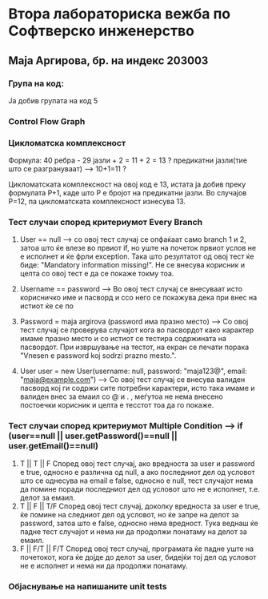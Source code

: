 # Втора лабораториска вежба по Софтверско инженерство

## Маја Аргирова, бр. на индекс 203003

### Група на код: 
Ја добив групата на код 5

### Control Flow Graph



### Цикломатска комплексност

Формула: 40 ребра - 29 јазли + 2 = 11 + 2 = 13 ?
предикатни јазли(тие што се разгрануваат) --> 10+1=11 ?

Цикломатската комплексност на овој код е 13, истата ја добив преку формулата P+1, каде што P е бројот на предикатни јазли. Во случајoв P=12, па цикломатската комплексност изнесува 13.

### Тест случаи според критериумот Every Branch

1. User == null --> со овој тест случај се опфаќаат само branch 1 и 2, затоа што ќе влезе во првиот if, но уште на почеток првиот услов не е исполнет и ќе фрли exception. Така што резултатот од овој тест ќе биде: "Mandatory information missing!". Не се внесува корисник и целта со овој тест е да се покаже токму тоа.  

2. Username == password --> Во овој тест случај се внесуваат исто корисничко име и пасворд и ссо него се покажува дека при внес на истиот ќе се по 

3. Password = maja argirova (password има празно место) --> Со овој тест случај се проверува случајот кога во пасвордот како карактер имаме празно место и со истиот се тестира содржината на пасвордот. При извршување на тестот, на екран се печати порака "Vnesen e password koj sodrzi prazno mesto.".

4. User user = new User(username: null, password: "maja123@", email: "maja@example.com") --> Со овој тест случај се внесува валиден пасворд кој ги содржи сите потребни карактери, исто така имаме и валиден внес за емаил со @ и . , меѓутоа не нема внесено постоечки корисник и целта е тесстот тоа да го покаже. 

### Тест случаи според критериумот Multiple Condition --> if (user==null || user.getPassword()==null || user.getEmail()==null)
  1. T || T || F
  Според овој тест случај, ако вредноста за user и password е true, односно е различна од null, а ако последниот дел од условот што се однесува на email е false, односно е null, тест случајот нема да помине поради последниот дел од условот што не е исполнет, т.е. делот за емаил.
  2. T || F || T/F
  Според овој тест случај, доколку вредноста за user е true, ќе помине на следниот дел од условот, но ќе запре на делот за password, затоа што е false, односно нема вредност. Тука веднаш ќе падне тест случајот и нема ни да продолжи понатаму на делот за емаил.
  3. F || F/T || F/T
  Според овој тест случај, програмата ќе падне уште на почетокот, кога ќе дојде до делот за user, бидејќи тој дел од условот не е исполнет и нема ни да продолжи понатаму.

### Објаснување на напишаните unit tests
